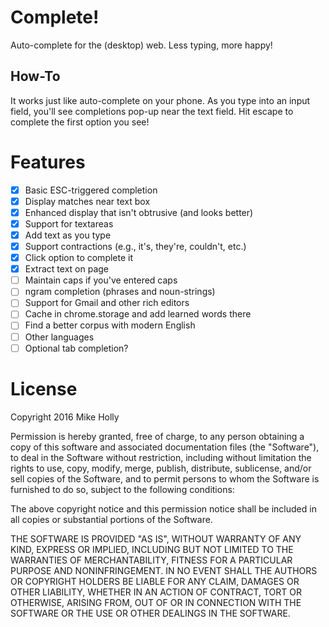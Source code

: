 # Complete!

Auto-complete for the (desktop) web. Less typing, more happy!

## How-To

It works just like auto-complete on your phone. As you type into an input field,
you'll see completions pop-up near the text field. Hit escape to complete the
first option you see!

# Features

* [x] Basic ESC-triggered completion
* [x] Display matches near text box
* [x] Enhanced display that isn't obtrusive (and looks better)
* [x] Support for textareas
* [x] Add text as you type
* [x] Support contractions (e.g., it's, they're, couldn't, etc.)
* [x] Click option to complete it
* [x] Extract text on page
* [ ] Maintain caps if you've entered caps
* [ ] ngram completion (phrases and noun-strings)
* [ ] Support for Gmail and other rich editors
* [ ] Cache in chrome.storage and add learned words there
* [ ] Find a better corpus with modern English
* [ ] Other languages
* [ ] Optional tab completion?

# License

Copyright 2016 Mike Holly

Permission is hereby granted, free of charge, to any person obtaining a copy of this software and associated documentation files (the "Software"), to deal in the Software without restriction, including without limitation the rights to use, copy, modify, merge, publish, distribute, sublicense, and/or sell copies of the Software, and to permit persons to whom the Software is furnished to do so, subject to the following conditions:

The above copyright notice and this permission notice shall be included in all copies or substantial portions of the Software.

THE SOFTWARE IS PROVIDED "AS IS", WITHOUT WARRANTY OF ANY KIND, EXPRESS OR IMPLIED, INCLUDING BUT NOT LIMITED TO THE WARRANTIES OF MERCHANTABILITY, FITNESS FOR A PARTICULAR PURPOSE AND NONINFRINGEMENT. IN NO EVENT SHALL THE AUTHORS OR COPYRIGHT HOLDERS BE LIABLE FOR ANY CLAIM, DAMAGES OR OTHER LIABILITY, WHETHER IN AN ACTION OF CONTRACT, TORT OR OTHERWISE, ARISING FROM, OUT OF OR IN CONNECTION WITH THE SOFTWARE OR THE USE OR OTHER DEALINGS IN THE SOFTWARE.
